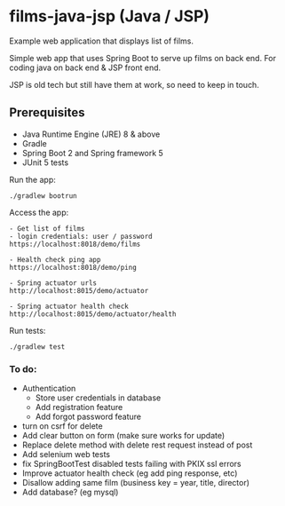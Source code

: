 # films-java-jsp (Java / JSP)

Example web application that displays list of films.

Simple web app that uses Spring Boot to serve up films on back end.  For coding java on back end & JSP front end.

JSP is old tech but still have them at work, so need to keep in touch.

## Prerequisites
* Java Runtime Engine (JRE) 8 & above
* Gradle
* Spring Boot 2 and Spring framework 5
* JUnit 5 tests

Run the app:
```
./gradlew bootrun
```

Access the app:
```
- Get list of films
- login credentials: user / password
https://localhost:8018/demo/films

- Health check ping app
https://localhost:8018/demo/ping

- Spring actuator urls
http://localhost:8015/demo/actuator

- Spring actuator health check
http://localhost:8015/demo/actuator/health 
```

Run tests:
```
./gradlew test
```

### To do:
* Authentication
  * Store user credentials in database
  * Add registration feature
  * Add forgot password feature
* turn on csrf for delete
* Add clear button on form (make sure works for update)
* Replace delete method with delete rest request instead of post
* Add selenium web tests
* fix SpringBootTest disabled tests failing with PKIX ssl errors
* Improve actuator health check (eg add ping response, etc)
* Disallow adding same film (business key = year, title, director)
* Add database? (eg mysql)